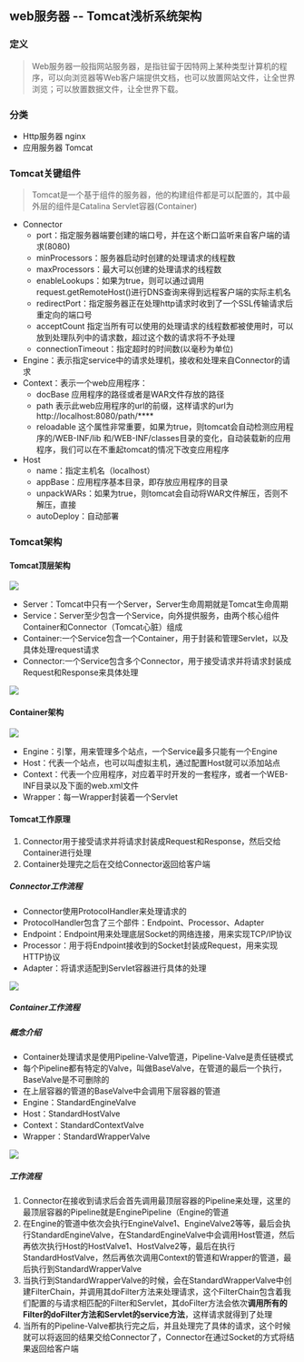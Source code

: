 ## web服务器 -- Tomcat浅析系统架构
### 定义
>Web服务器一般指网站服务器，是指驻留于因特网上某种类型计算机的程序，可以向浏览器等Web客户端提供文档，也可以放置网站文件，让全世界浏览；可以放置数据文件，让全世界下载。

### 分类
- Http服务器 nginx
- 应用服务器 Tomcat

### Tomcat关键组件
>Tomcat是一个基于组件的服务器，他的构建组件都是可以配置的，其中最外层的组件是Catalina Servlet容器(Container)

- Connector 
	- port：指定服务器端要创建的端口号，并在这个断口监听来自客户端的请求(8080)
	- minProcessors：服务器启动时创建的处理请求的线程数 
	- maxProcessors：最大可以创建的处理请求的线程数 
	- enableLookups：如果为true，则可以通过调用request.getRemoteHost()进行DNS查询来得到远程客户端的实际主机名
	- redirectPort：指定服务器正在处理http请求时收到了一个SSL传输请求后重定向的端口号 
	- acceptCount 指定当所有可以使用的处理请求的线程数都被使用时，可以放到处理队列中的请求数，超过这个数的请求将不予处理 
	- connectionTimeout：指定超时的时间数(以毫秒为单位) 
- Engine：表示指定service中的请求处理机，接收和处理来自Connector的请求
- Context：表示一个web应用程序：
	- docBase 应用程序的路径或者是WAR文件存放的路径 
    - path 表示此web应用程序的url的前缀，这样请求的url为http://localhost:8080/path/**** 
    - reloadable 这个属性非常重要，如果为true，则tomcat会自动检测应用程序的/WEB-INF/lib 和/WEB-INF/classes目录的变化，自动装载新的应用程序，我们可以在不重起tomcat的情况下改变应用程序 
- Host
	- name：指定主机名（localhost）
	- appBase：应用程序基本目录，即存放应用程序的目录
	- unpackWARs：如果为true，则tomcat会自动将WAR文件解压，否则不解压，直接
	- autoDeploy：自动部署

### Tomcat架构
#### Tomcat顶层架构
![](https://img-blog.csdn.net/20180108192645999?watermark/2/text/aHR0cDovL2Jsb2cuY3Nkbi5uZXQveGxnZW4xNTczODc=/font/5a6L5L2T/fontsize/400/fill/I0JBQkFCMA==/dissolve/70/gravity/SouthEast)

- Server：Tomcat中只有一个Server，Server生命周期就是Tomcat生命周期
- Service：Server至少包含一个Service，向外提供服务，由两个核心组件Container和Connector（Tomcat心脏）组成
- Container:一个Service包含一个Container，用于封装和管理Servlet，以及具体处理request请求
- Connector:一个Service包含多个Connector，用于接受请求并将请求封装成Request和Response来具体处理

![](https://img-blog.csdn.net/20180108194817763?watermark/2/text/aHR0cDovL2Jsb2cuY3Nkbi5uZXQveGxnZW4xNTczODc=/font/5a6L5L2T/fontsize/400/fill/I0JBQkFCMA==/dissolve/70/gravity/SouthEast)

#### Container架构
![](https://img-blog.csdn.net/20180108201104048?watermark/2/text/aHR0cDovL2Jsb2cuY3Nkbi5uZXQveGxnZW4xNTczODc=/font/5a6L5L2T/fontsize/400/fill/I0JBQkFCMA==/dissolve/70/gravity/SouthEast)

- Engine：引擎，用来管理多个站点，一个Service最多只能有一个Engine
- Host：代表一个站点，也可以叫虚拟主机，通过配置Host就可以添加站点
- Context：代表一个应用程序，对应着平时开发的一套程序，或者一个WEB-INF目录以及下面的web.xml文件
- Wrapper：每一Wrapper封装着一个Servlet

#### Tomcat工作原理
1. Connector用于接受请求并将请求封装成Request和Response，然后交给Container进行处理
2. Container处理完之后在交给Connector返回给客户端
##### Connector工作流程
- Connector使用ProtocolHandler来处理请求的
- ProtocolHandler包含了三个部件：Endpoint、Processor、Adapter
- Endpoint：Endpoint用来处理底层Socket的网络连接，用来实现TCP/IP协议
- Processor：用于将Endpoint接收到的Socket封装成Request，用来实现HTTP协议
- Adapter：将请求适配到Servlet容器进行具体的处理

![](https://img-blog.csdn.net/20180108205854139?watermark/2/text/aHR0cDovL2Jsb2cuY3Nkbi5uZXQveGxnZW4xNTczODc=/font/5a6L5L2T/fontsize/400/fill/I0JBQkFCMA==/dissolve/70/gravity/SouthEast)

##### Container工作流程
##### 概念介绍
- Container处理请求是使用Pipeline-Valve管道，Pipeline-Valve是责任链模式
- 每个Pipeline都有特定的Valve，叫做BaseValve，在管道的最后一个执行，BaseValve是不可删除的
- 在上层容器的管道的BaseValve中会调用下层容器的管道
- Engine：StandardEngineValve
- Host：StandardHostValve
- Context：StandardContextValve
- Wrapper：StandardWrapperValve

![](https://img-blog.csdn.net/20180116093931129?watermark/2/text/aHR0cDovL2Jsb2cuY3Nkbi5uZXQveGxnZW4xNTczODc=/font/5a6L5L2T/fontsize/400/fill/I0JBQkFCMA==/dissolve/70/gravity/SouthEast)

##### 工作流程
1. Connector在接收到请求后会首先调用最顶层容器的Pipeline来处理，这里的最顶层容器的Pipeline就是EnginePipeline（Engine的管道
2. 在Engine的管道中依次会执行EngineValve1、EngineValve2等等，最后会执行StandardEngineValve，在StandardEngineValve中会调用Host管道，然后再依次执行Host的HostValve1、HostValve2等，最后在执行StandardHostValve，然后再依次调用Context的管道和Wrapper的管道，最后执行到StandardWrapperValve
3. 当执行到StandardWrapperValve的时候，会在StandardWrapperValve中创建FilterChain，并调用其doFilter方法来处理请求，这个FilterChain包含着我们配置的与请求相匹配的Filter和Servlet，其doFilter方法会依次**调用所有的Filter的doFilter方法和Servlet的service方法**，这样请求就得到了处理
4. 当所有的Pipeline-Valve都执行完之后，并且处理完了具体的请求，这个时候就可以将返回的结果交给Connector了，Connector在通过Socket的方式将结果返回给客户端
